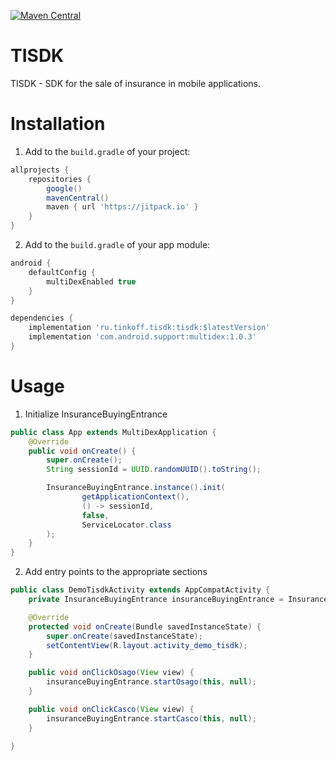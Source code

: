 [![Maven Central][img version shield]][maven]

TISDK
===========

TISDK - SDK for the sale of insurance in mobile applications.

# Installation

1) Add to the `build.gradle` of your project:
```Groovy
allprojects {
    repositories {
        google()
        mavenCentral()
        maven { url 'https://jitpack.io' }
    }
}
```

2) Add to the `build.gradle` of your app module:
```Groovy
android {
    defaultConfig {
        multiDexEnabled true
    }
}

dependencies {
    implementation 'ru.tinkoff.tisdk:tisdk:$latestVersion'
    implementation 'com.android.support:multidex:1.0.3'
}
```

# Usage

1) Initialize InsuranceBuyingEntrance
```Java
public class App extends MultiDexApplication {
    @Override
    public void onCreate() {
        super.onCreate();
        String sessionId = UUID.randomUUID().toString();

        InsuranceBuyingEntrance.instance().init(
                getApplicationContext(),
                () -> sessionId,
                false,
                ServiceLocator.class
        );
    }
}
```

2) Add entry points to the appropriate sections
```Java
public class DemoTisdkActivity extends AppCompatActivity {
    private InsuranceBuyingEntrance insuranceBuyingEntrance = InsuranceBuyingEntrance.instance();

    @Override
    protected void onCreate(Bundle savedInstanceState) {
        super.onCreate(savedInstanceState);
        setContentView(R.layout.activity_demo_tisdk);
    }

    public void onClickOsago(View view) {
        insuranceBuyingEntrance.startOsago(this, null);
    }

    public void onClickCasco(View view) {
        insuranceBuyingEntrance.startCasco(this, null);
    }

}
```

[img version shield]: https://img.shields.io/maven-central/v/ru.tinkoff.tisdk/tisdk.svg?maxAge=3600
[maven]: https://search.maven.org/#search%7Cga%7C1%7Cg%3A%22ru.tinkoff.tisdk%22
